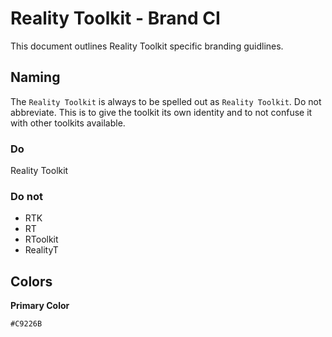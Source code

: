# Reality Toolkit - Brand CI

This document outlines Reality Toolkit specific branding guidlines.

## Naming

The `Reality Toolkit` is always to be spelled out as `Reality Toolkit`. Do not abbreviate. This is to give the toolkit its own identity and to not confuse it with other toolkits available.

### Do

Reality Toolkit

### Do not

- RTK
- RT
- RToolkit
- RealityT

## Colors

**Primary Color**

```text
#C9226B
```